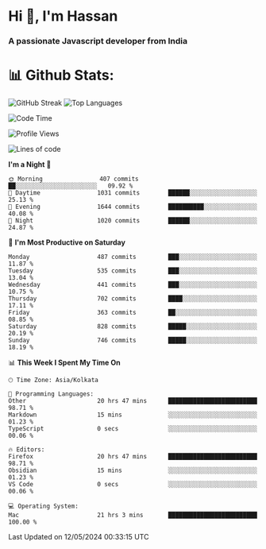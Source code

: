 # Hi 👋, I'm Hassan
### A passionate Javascript developer from India


# 📊 Github Stats:
![GitHub Streak](https://github-readme-streak-stats.herokuapp.com/?user=codeblooded47&theme=dracula&hide_border=false)
![Top Languages](https://github-readme-stats.vercel.app/api/top-langs/?username=codeblooded47&layout=compact&theme=dracula)



<!--START_SECTION:waka-->
![Code Time](http://img.shields.io/badge/Code%20Time-601%20hrs%205%20mins-blue)

![Profile Views](http://img.shields.io/badge/Profile%20Views-0-blue)

![Lines of code](https://img.shields.io/badge/From%20Hello%20World%20I%27ve%20Written-23.4%20million%20lines%20of%20code-blue)

**I'm a Night 🦉** 

```text
🌞 Morning                407 commits         ██░░░░░░░░░░░░░░░░░░░░░░░   09.92 % 
🌆 Daytime                1031 commits        ██████░░░░░░░░░░░░░░░░░░░   25.13 % 
🌃 Evening                1644 commits        ██████████░░░░░░░░░░░░░░░   40.08 % 
🌙 Night                  1020 commits        ██████░░░░░░░░░░░░░░░░░░░   24.87 % 
```
📅 **I'm Most Productive on Saturday** 

```text
Monday                   487 commits         ███░░░░░░░░░░░░░░░░░░░░░░   11.87 % 
Tuesday                  535 commits         ███░░░░░░░░░░░░░░░░░░░░░░   13.04 % 
Wednesday                441 commits         ███░░░░░░░░░░░░░░░░░░░░░░   10.75 % 
Thursday                 702 commits         ████░░░░░░░░░░░░░░░░░░░░░   17.11 % 
Friday                   363 commits         ██░░░░░░░░░░░░░░░░░░░░░░░   08.85 % 
Saturday                 828 commits         █████░░░░░░░░░░░░░░░░░░░░   20.19 % 
Sunday                   746 commits         █████░░░░░░░░░░░░░░░░░░░░   18.19 % 
```


📊 **This Week I Spent My Time On** 

```text
🕑︎ Time Zone: Asia/Kolkata

💬 Programming Languages: 
Other                    20 hrs 47 mins      █████████████████████████   98.71 % 
Markdown                 15 mins             ░░░░░░░░░░░░░░░░░░░░░░░░░   01.23 % 
TypeScript               0 secs              ░░░░░░░░░░░░░░░░░░░░░░░░░   00.06 % 

🔥 Editors: 
Firefox                  20 hrs 47 mins      █████████████████████████   98.71 % 
Obsidian                 15 mins             ░░░░░░░░░░░░░░░░░░░░░░░░░   01.23 % 
VS Code                  0 secs              ░░░░░░░░░░░░░░░░░░░░░░░░░   00.06 % 

💻 Operating System: 
Mac                      21 hrs 3 mins       █████████████████████████   100.00 % 
```


 Last Updated on 12/05/2024 00:33:15 UTC
<!--END_SECTION:waka-->

